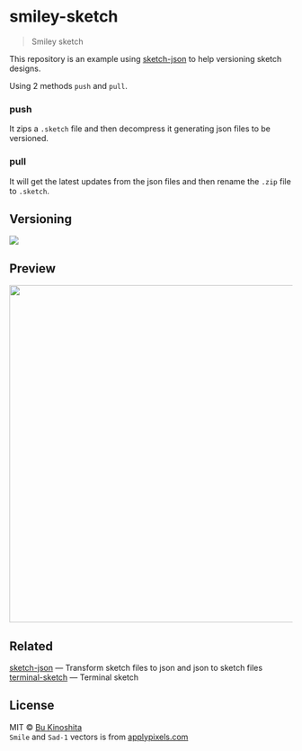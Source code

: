 # smiley-sketch

> Smiley sketch

This repository is an example using [sketch-json](https://github.com/bukinoshita/sketch-json) to help versioning sketch designs.

Using 2 methods `push` and `pull`.

### push

It zips a `.sketch` file and then decompress it generating json files to be versioned.

### pull

It will get the latest updates from the json files and then rename the `.zip` file to `.sketch`.


## Versioning

<img src="https://github.com/bukinoshita/smiley-sketch/blob/master/smiley-sketch.gif"/>

## Preview

<img src="https://github.com/bukinoshita/smiley-sketch/blob/master/sketch/previews/preview.png" width="600"/>


## Related

[sketch-json](https://github.com/bukinoshita/sketch-json) — Transform sketch files to json and json to sketch files
[terminal-sketch](https://github.com/bukinoshita/terminal-sketch) — Terminal sketch

## License

MIT © [Bu Kinoshita](https://bukinoshita.io)<br/>
`Smile` and `Sad-1` vectors is from [applypixels.com](https://applypixels.com)
